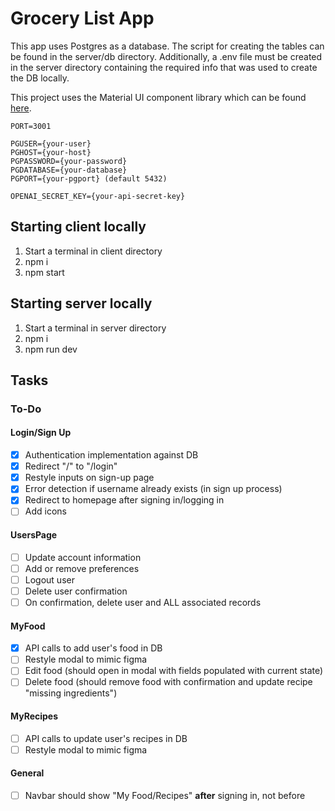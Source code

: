 # Grocery List App
This app uses Postgres as a database. The script for creating the tables can be found in the server/db directory. Additionally, a .env file must be created in the server directory containing the required info that was used to create the DB locally.

This project uses the Material UI component library which can be found [here](https://mui.com/material-ui/getting-started/overview/).

```
PORT=3001

PGUSER={your-user}
PGHOST={your-host}
PGPASSWORD={your-password}
PGDATABASE={your-database}
PGPORT={your-pgport} (default 5432)

OPENAI_SECRET_KEY={your-api-secret-key}
```

## Starting client locally
1. Start a terminal in client directory
2. npm i
3. npm start
## Starting server locally
1. Start a terminal in server directory
2. npm i
3. npm run dev

## Tasks
### To-Do
#### Login/Sign Up
- [x] Authentication implementation against DB
- [x] Redirect "/" to "/login"
- [x] Restyle inputs on sign-up page
- [x] Error detection if username already exists (in sign up process)
- [x] Redirect to homepage after signing in/logging in
- [ ] Add icons

#### UsersPage
- [ ] Update account information
- [ ] Add or remove preferences
- [ ] Logout user
- [ ] Delete user confirmation
- [ ] On confirmation, delete user and ALL associated records

#### MyFood
- [x] API calls to add user's food in DB
- [ ] Restyle modal to mimic figma
- [ ] Edit food (should open in modal with fields populated with current state)
- [ ] Delete food (should remove food with confirmation and update recipe "missing ingredients")

#### MyRecipes
- [ ] API calls to update user's recipes in DB
- [ ] Restyle modal to mimic figma

#### General
- [ ] Navbar should show "My Food/Recipes" **after** signing in, not before
